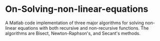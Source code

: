 # On-Solving-non-linear-equations

A Matlab code implementation of three major algorithms for solving non-linear equations with both recursive and non-recursive functions. 
The algorithms are Bisect, Newton-Raphson's, and Secant's methods.
